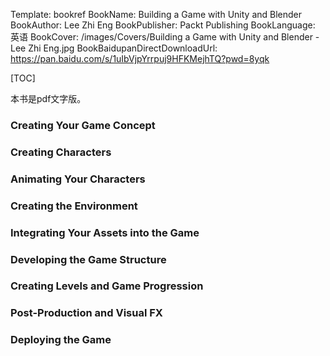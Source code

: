 Template: bookref
BookName: Building a Game with Unity and Blender
BookAuthor: Lee Zhi Eng
BookPublisher: Packt Publishing
BookLanguage: 英语
BookCover: /images/Covers/Building a Game with Unity and Blender - Lee Zhi Eng.jpg
BookBaidupanDirectDownloadUrl: https://pan.baidu.com/s/1uIbVjpYrrpuj9HFKMejhTQ?pwd=8yqk


[TOC]

本书是pdf文字版。


### Creating Your Game Concept

### Creating Characters

### Animating Your Characters

### Creating the Environment

### Integrating Your Assets into the Game

### Developing the Game Structure

### Creating Levels and Game Progression

### Post-Production and Visual FX

### Deploying the Game


